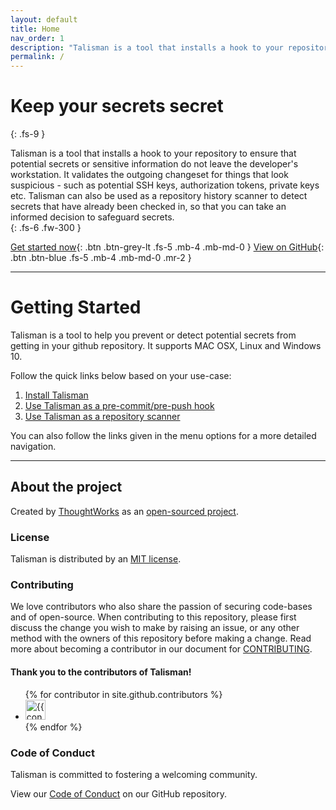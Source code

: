 ```yaml
---
layout: default
title: Home
nav_order: 1
description: "Talisman is a tool that installs a hook to your repository to ensure that potential secrets or sensitive information do not leave the developer's workstation. It validates the outgoing changeset for things that look suspicious - such as potential SSH keys, authorization tokens, private keys etc."
permalink: /
---
```


# Keep your secrets secret
{: .fs-9 }

Talisman is a tool that installs a hook to your repository to ensure that potential secrets or sensitive information do not leave the developer's workstation.
It validates the outgoing changeset for things that look suspicious - such as potential SSH keys, authorization tokens, private keys etc.
Talisman can also be used as a repository history scanner to detect secrets that have already been checked in, so that you can take an informed decision to safeguard secrets.  
{: .fs-6 .fw-300 }

[Get started now](#getting-started){: .btn .btn-grey-lt .fs-5 .mb-4 .mb-md-0 } [View on GitHub](https://github.com/thoughtworks/talisman){: .btn .btn-blue .fs-5 .mb-4 .mb-md-0 .mr-2 }

---

# Getting Started

Talisman is a tool to help you prevent or detect potential secrets from getting in your github repository.
It supports MAC OSX, Linux and Windows 10.

Follow the quick links below based on your use-case:
1. [Install Talisman](#installation)
2. [Use Talisman as a pre-commit/pre-push hook](#as-a-hook)
3. [Use Talisman as a repository scanner](#as-a-git-scanner)

You can also follow the links given in the menu options for a more detailed navigation.

---

## About the project

Created by [ThoughtWorks](https://www.thoughtworks.com) as an [open-sourced project](https://github.com/thoughtworks).

### License

Talisman is distributed by an [MIT license](https://github.com/thoughtworks/talisman/blob/master/LICENSE).

### Contributing

We love contributors who also share the passion of securing code-bases and of open-source. When contributing to this repository, please first discuss the change you wish to make by raising an issue, or any other method with the owners of this repository before making a change. Read more about becoming a contributor in our document for [CONTRIBUTING](https://github.com/thoughtworks/talisman/blob/master/contributing.md).

#### Thank you to the contributors of Talisman!

<ul class="list-style-none">
{% for contributor in site.github.contributors %}
  <li class="d-inline-block mr-1">
     <a href="{{ contributor.html_url }}"><img src="{{ contributor.avatar_url }}" width="32" height="32" alt="{{ contributor.login }}"/></a>
  </li>
{% endfor %}
</ul>

### Code of Conduct

Talisman is committed to fostering a welcoming community.

View our [Code of Conduct](https://github.com/thoughtworks/talisman/blob/master/CODE_OF_CONDUCT.md) on our GitHub repository.
